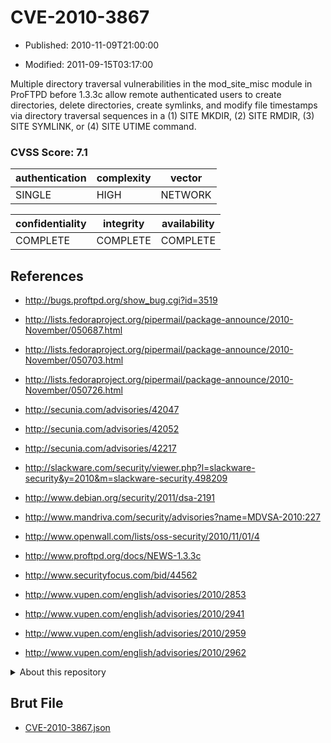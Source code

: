 # CVE-2010-3867

- Published: 2010-11-09T21:00:00

- Modified: 2011-09-15T03:17:00

Multiple directory traversal vulnerabilities in the mod_site_misc module in ProFTPD before 1.3.3c allow remote authenticated users to create directories, delete directories, create symlinks, and modify file timestamps via directory traversal sequences in a (1) SITE MKDIR, (2) SITE RMDIR, (3) SITE SYMLINK, or (4) SITE UTIME command.

### CVSS Score: **7.1**

| authentication | complexity | vector |
| --- | --- | --- |
| SINGLE | HIGH | NETWORK |

| confidentiality | integrity | availability |
| --- | --- | --- |
| COMPLETE | COMPLETE | COMPLETE |

## References

* http://bugs.proftpd.org/show_bug.cgi?id=3519

* http://lists.fedoraproject.org/pipermail/package-announce/2010-November/050687.html

* http://lists.fedoraproject.org/pipermail/package-announce/2010-November/050703.html

* http://lists.fedoraproject.org/pipermail/package-announce/2010-November/050726.html

* http://secunia.com/advisories/42047

* http://secunia.com/advisories/42052

* http://secunia.com/advisories/42217

* http://slackware.com/security/viewer.php?l=slackware-security&y=2010&m=slackware-security.498209

* http://www.debian.org/security/2011/dsa-2191

* http://www.mandriva.com/security/advisories?name=MDVSA-2010:227

* http://www.openwall.com/lists/oss-security/2010/11/01/4

* http://www.proftpd.org/docs/NEWS-1.3.3c

* http://www.securityfocus.com/bid/44562

* http://www.vupen.com/english/advisories/2010/2853

* http://www.vupen.com/english/advisories/2010/2941

* http://www.vupen.com/english/advisories/2010/2959

* http://www.vupen.com/english/advisories/2010/2962

<details>
<summary>About this repository</summary> 

  This repository is part of the project [Live Hack CVE](https://github.com/Live-Hack-CVE). Main website can be found [www.live-hack.org](https://www.live-hack.org) 
  
  Made by [Sn0wAlice](https://github.com/Sn0wAlice) for the people that care about security and need to have a feed of the latest CVEs. Hope you enjoy it, don't forget to star the repo and follow me on [Twitter](https://twitter.com/Sn0wAlice) and [Github](https://github.com/Sn0wAlice). And that is my [personnal website](https://www.alice-snow.me/)

  - [Home Page](https://github.com/Live-Hack-CVE)
  - [Framework](https://github.com/Live-Hack-CVE/cve-framework)
  - [CVE database](https://github.com/Live-Hack-CVE/full_database)
  - [Changelog](https://github.com/Live-Hack-CVE/Changelog)
</details>

## Brut File

* [CVE-2010-3867.json](https://raw.githubusercontent.com/Live-Hack-CVE/full_database/main/cves/2010/CVE-2010-3867.json)

